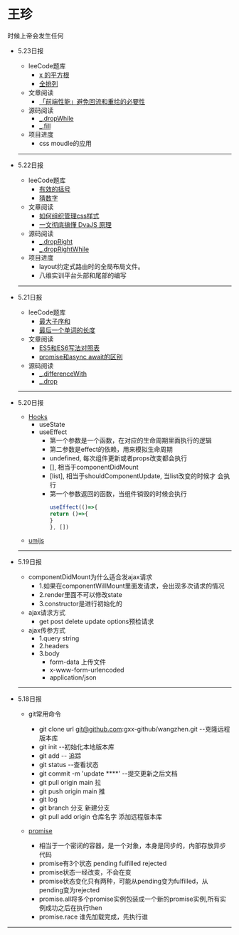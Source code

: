 # 王珍

时候上帝会发生任何
- 5.23日报
    - leeCode题库
       - [ x 的平方根](https://leetcode-cn.com/problems/sqrtx/)
       - [  全排列](https://leetcode-cn.com/problems/permutations/submissions/)
    - 文章阅读
       -  [「前端性能」避免回流和重绘的必要性](https://juejin.cn/post/6953029989306466317)
    - 源码阅读
       - [_.dropWhile](https://www.lodashjs.com/docs/lodash.dropWhile)
       - [_.fill](https://www.lodashjs.com/docs/lodash.fill)
    - 项目进度
       - css moudle的应用
  
   -----

- 5.22日报
    - leeCode题库
       - [ 有效的括号](https://leetcode-cn.com/problems/valid-parentheses/)
       - [猜数字](https://leetcode-cn.com/problems/guess-numbers/)
    - 文章阅读
       -  [如何组织管理css样式](https://www.jianshu.com/p/618e1396383e)
       - [一文彻底搞懂 DvaJS 原理](https://juejin.cn/post/6963466553601835044)
    - 源码阅读
       - [_.dropRight](https://www.lodashjs.com/docs/lodash.dropRight)
       - [_.dropRightWhile](https://www.lodashjs.com/docs/lodash.dropRightWhile)
    - 项目进度
       - layout约定式路由时的全局布局文件。
       - 八维实训平台头部和尾部的编写
   -----

- 5.21日报
    - leeCode题库
       -  [ 最大子序和](https://leetcode-cn.com/problems/maximum-subarray/)
       - [最后一个单词的长度](https://leetcode-cn.com/problems/length-of-last-word/)
    - 文章阅读
       -  [ ES5和ES6写法对照表](https://www.jianshu.com/p/618e1396383e)
       - [promise和async await的区别](https://www.jianshu.com/p/463280af23ef)
    - 源码阅读
       - [_.differenceWith](https://www.lodashjs.com/docs/lodash.differenceWith)
       - [_.drop](https://www.lodashjs.com/docs/lodash.drop)
   
    
   -----
- 5.20日报
    - [Hooks](https://react.html.cn/tutorial/tutorial.html)
       - useState
       - useEffect
          - 第一个参数是一个函数，在对应的生命周期里面执行的逻辑
          - 第二参数是effect的依赖，用来模拟生命周期
          - undefined, 每次组件更新或者props改变都会执行
          - [], 相当于componentDidMount
          - [list], 相当于shouldComponentUpdate, 当list改变的时候才 会执行
          - 第一个参数返回的函数，当组件销毁的时候会执行
               ```js
               useEffect(()=>{
               return ()=>{
               }
               }, [])
               ```
    - [umijs](https://umijs.org/zh-CN/)  
   -----
- 5.19日报
    - componentDidMount为什么适合发ajax请求
       - 1.如果在componentWillMount里面发请求，会出现多次请求的情况
       - 2.render里面不可以修改state
       - 3.constructor是进行初始化的  
    - ajax请求方式
       - get  post  delete   update  options预检请求 
    - ajax传参方式
       - 1.query string
       - 2.headers
       - 3.body
            - form-data  上传文件
            - x-www-form-urlencoded
            - application/json
   -----
- 5.18日报
    - git常用命令
       - git clone url git@github.com:gxx-github/wangzhen.git --克隆远程版本库
       - git init  --初始化本地版本库
       - git add -- 追踪
       - git status --查看状态
       - git commit -m 'update ****' --提交更新之后文档
       - git pull origin main  拉
       - git push origin main  推
       - git log
       - git branch 分支   新建分支
       - git pull add origin 仓库名字    添加远程版本库

    - [promise](https://es6.ruanyifeng.com/#docs/promise)
       - 相当于一个密闭的容器，是一个对象，本身是同步的，内部存放异步代码
       - promise有3个状态  pending fulfilled  rejected
       - promise状态一经改变，不会在变
       - promise状态变化只有两种，可能从pending变为fulfilled，从pending变为rejected
       - promise.all将多个promise实例包装成一个新的promise实例,所有实例成功之后在执行then
       - promise.race 谁先加载完成，先执行谁
 -----

















          






 

